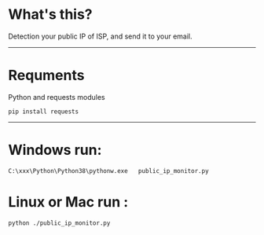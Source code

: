# What's this?
Detection your public IP of ISP, and send it to your email.

---

# Requments
Python and requests modules

`pip install requests`

---

# Windows run:  
`C:\xxx\Python\Python38\pythonw.exe   public_ip_monitor.py`

# Linux or Mac run :
`python ./public_ip_monitor.py`